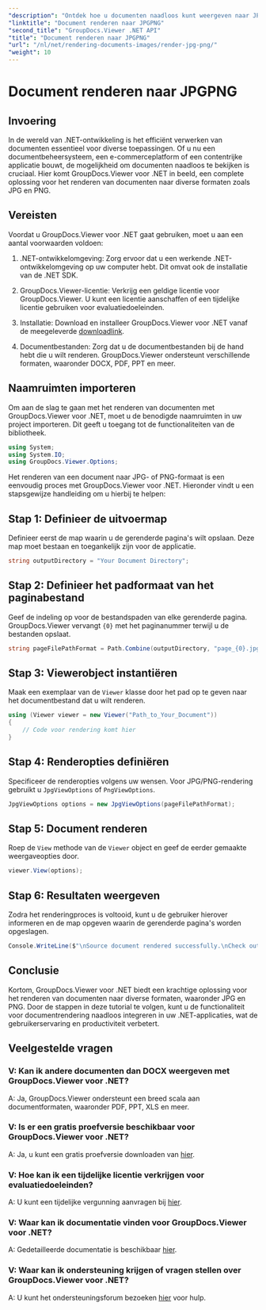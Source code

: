```yaml
---
"description": "Ontdek hoe u documenten naadloos kunt weergeven naar JPG/PNG in .NET met behulp van GroupDocs.Viewer voor een verbeterde gebruikerservaring en productiviteit."
"linktitle": "Document renderen naar JPGPNG"
"second_title": "GroupDocs.Viewer .NET API"
"title": "Document renderen naar JPGPNG"
"url": "/nl/net/rendering-documents-images/render-jpg-png/"
"weight": 10
---
```


# Document renderen naar JPGPNG

## Invoering

In de wereld van .NET-ontwikkeling is het efficiënt verwerken van documenten essentieel voor diverse toepassingen. Of u nu een documentbeheersysteem, een e-commerceplatform of een contentrijke applicatie bouwt, de mogelijkheid om documenten naadloos te bekijken is cruciaal. Hier komt GroupDocs.Viewer voor .NET in beeld, een complete oplossing voor het renderen van documenten naar diverse formaten zoals JPG en PNG.

## Vereisten

Voordat u GroupDocs.Viewer voor .NET gaat gebruiken, moet u aan een aantal voorwaarden voldoen:

1. .NET-ontwikkelomgeving: Zorg ervoor dat u een werkende .NET-ontwikkelomgeving op uw computer hebt. Dit omvat ook de installatie van de .NET SDK.

2. GroupDocs.Viewer-licentie: Verkrijg een geldige licentie voor GroupDocs.Viewer. U kunt een licentie aanschaffen of een tijdelijke licentie gebruiken voor evaluatiedoeleinden.

3. Installatie: Download en installeer GroupDocs.Viewer voor .NET vanaf de meegeleverde [downloadlink](https://releases.groupdocs.com/viewer/net/).

4. Documentbestanden: Zorg dat u de documentbestanden bij de hand hebt die u wilt renderen. GroupDocs.Viewer ondersteunt verschillende formaten, waaronder DOCX, PDF, PPT en meer.

## Naamruimten importeren

Om aan de slag te gaan met het renderen van documenten met GroupDocs.Viewer voor .NET, moet u de benodigde naamruimten in uw project importeren. Dit geeft u toegang tot de functionaliteiten van de bibliotheek.

```csharp
using System;
using System.IO;
using GroupDocs.Viewer.Options;
```

Het renderen van een document naar JPG- of PNG-formaat is een eenvoudig proces met GroupDocs.Viewer voor .NET. Hieronder vindt u een stapsgewijze handleiding om u hierbij te helpen:

## Stap 1: Definieer de uitvoermap

Definieer eerst de map waarin u de gerenderde pagina's wilt opslaan. Deze map moet bestaan en toegankelijk zijn voor de applicatie.

```csharp
string outputDirectory = "Your Document Directory";
```

## Stap 2: Definieer het padformaat van het paginabestand

Geef de indeling op voor de bestandspaden van elke gerenderde pagina. GroupDocs.Viewer vervangt `{0}` met het paginanummer terwijl u de bestanden opslaat.

```csharp
string pageFilePathFormat = Path.Combine(outputDirectory, "page_{0}.jpg");
```

## Stap 3: Viewerobject instantiëren

Maak een exemplaar van de `Viewer` klasse door het pad op te geven naar het documentbestand dat u wilt renderen.

```csharp
using (Viewer viewer = new Viewer("Path_to_Your_Document"))
{
    // Code voor rendering komt hier
}
```

## Stap 4: Renderopties definiëren

Specificeer de renderopties volgens uw wensen. Voor JPG/PNG-rendering gebruikt u `JpgViewOptions` of `PngViewOptions`.

```csharp
JpgViewOptions options = new JpgViewOptions(pageFilePathFormat);
```

## Stap 5: Document renderen

Roep de `View` methode van de `Viewer` object en geef de eerder gemaakte weergaveopties door.

```csharp
viewer.View(options);
```

## Stap 6: Resultaten weergeven

Zodra het renderingproces is voltooid, kunt u de gebruiker hierover informeren en de map opgeven waarin de gerenderde pagina's worden opgeslagen.

```csharp
Console.WriteLine($"\nSource document rendered successfully.\nCheck output in {outputDirectory}.");
```

## Conclusie

Kortom, GroupDocs.Viewer voor .NET biedt een krachtige oplossing voor het renderen van documenten naar diverse formaten, waaronder JPG en PNG. Door de stappen in deze tutorial te volgen, kunt u de functionaliteit voor documentrendering naadloos integreren in uw .NET-applicaties, wat de gebruikerservaring en productiviteit verbetert.

## Veelgestelde vragen

### V: Kan ik andere documenten dan DOCX weergeven met GroupDocs.Viewer voor .NET?

A: Ja, GroupDocs.Viewer ondersteunt een breed scala aan documentformaten, waaronder PDF, PPT, XLS en meer.

### V: Is er een gratis proefversie beschikbaar voor GroupDocs.Viewer voor .NET?

A: Ja, u kunt een gratis proefversie downloaden van [hier](https://releases.groupdocs.com/).

### V: Hoe kan ik een tijdelijke licentie verkrijgen voor evaluatiedoeleinden?

A: U kunt een tijdelijke vergunning aanvragen bij [hier](https://purchase.groupdocs.com/temporary-license/).

### V: Waar kan ik documentatie vinden voor GroupDocs.Viewer voor .NET?

A: Gedetailleerde documentatie is beschikbaar [hier](https://tutorials.groupdocs.com/viewer/net/).

### V: Waar kan ik ondersteuning krijgen of vragen stellen over GroupDocs.Viewer voor .NET?

A: U kunt het ondersteuningsforum bezoeken [hier](https://forum.groupdocs.com/c/viewer/9) voor hulp.